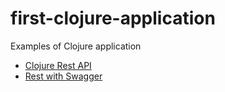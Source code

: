 # first-clojure-application
Examples of Clojure application

- [Clojure Rest API](clojure-rest)
- [Rest with Swagger](rest-wich-swagger)

